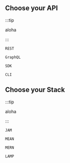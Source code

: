 ## Choose your API

<Reference v-slot="btn" :group="`api`" >

:::tip

aloha

:::

<div v-if="btn.pref.api == 'REST'" >

```
REST
```

</div>

<div v-if="btn.pref.api == 'GraphQL'">

```
GraphQL
```

</div>

<div v-if="btn.pref.api == 'SDK'">

```
SDK
```

</div>

<div v-if="btn.pref.api == 'CLI'">

```
CLI
```

</div>

</Reference>

## Choose your Stack

<Reference v-slot="btn" :group="`stack`">

:::tip

aloha

:::

<div v-if="btn.pref.stack == 'JAM'">

```
JAM
```

</div>

<div v-if="btn.pref.stack == 'MEAN'">

```
MEAN
```

</div>

<div v-if="btn.pref.stack == 'MERN'">

```
MERN
```

</div>

<div v-if="btn.pref.stack == 'LAMP'">

```
LAMP
```

</div>

</Reference>
